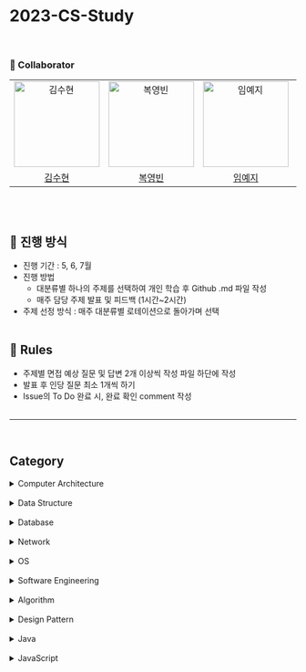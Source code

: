 # 2023-CS-Study

<br>

### 🙋 Collaborator

|                                                                                            |                                                                                           |                                                                                            |                                                                                           |                                                                                            |                                                                                            |
| :----------------------------------------------------------------------------------------: | :---------------------------------------------------------------------------------------: | :----------------------------------------------------------------------------------------: | :---------------------------------------------------------------------------------------: | :----------------------------------------------------------------------------------------: | :----------------------------------------------------------------------------------------: |
| <img src="https://avatars.githubusercontent.com/u/93786956?v=4" width=150px alt="김수현"/> | <img src="https://avatars.githubusercontent.com/u/59864345?v=4" width=150px alt="복영빈"> | <img src="https://avatars.githubusercontent.com/u/119517146?v=4" width=150px alt="임예지"> | <img src="https://avatars.githubusercontent.com/u/72537762?v=4" width=150px alt="박지윤"> | <img src="https://avatars.githubusercontent.com/u/126961013?v=4" width=150px alt="정경연"> | <img src="https://avatars.githubusercontent.com/u/122027452?v=4" width=150px alt="박진영"> |
|                            [김수현](https://github.com/ooutta)                             |                            [복영빈](https://github.com/yybeen)                            |                            [임예지](https://github.com/yj5768)                             |                         [박지윤](https://github.com/Jiyun-Parkk)                          |                           [정경연](https://github.com/Cloudyee)                            |                            [박진영](https://github.com/jiny798)                            |

<br>
<br>

## 📝 진행 방식

- 진행 기간 : 5, 6, 7월
- 진행 방법
  - 대분류별 하나의 주제를 선택하여 개인 학습 후 Github .md 파일 작성
  - 매주 담당 주제 발표 및 피드백 (1시간~2시간)
- 주제 선정 방식 : 매주 대분류별 로테이션으로 돌아가며 선택
  <br>
  <br>

## 📏 Rules

- 주제별 면접 예상 질문 및 답변 2개 이상씩 작성 파일 하단에 작성
- 발표 후 인당 질문 최소 1개씩 하기
- Issue의 To Do 완료 시, 완료 확인 comment 작성
  <br>
  <br>

<hr>

<br>

## Category

<details>
<summary>Computer Architecture</summary>
<div markdown="1">
  
- [컴퓨터 구조 기초](https://github.com/woorifisa-tech/2023-CS-Study/blob/main/Computer%20Architecture/Computer%20Architecture%20Basics.md)<br>
- 컴퓨터의 구성<br>
- [중앙처리장치(CPU) 작동 원리](https://github.com/woorifisa-member/2023-CS-Study/blob/main/Computer%20Architecture/CPU.md)<br>
- [캐시 메모리](https://github.com/woorifisa-member/2023-CS-Study/blob/main/Computer%20Architecture/CacheMemory.md)<br>
- [고정 소수점 & 부동 소수점](https://github.com/woorifisa-member/2023-CS-Study/blob/main/Computer%20Architecture/FixedPoint%26FloatingPoint.md)<br>
- 패리티 비트 & 해밍 코드<br>
- ARM 프로세서<br>
</div>
</details>
<br>

<details>
<summary>Data Structure</summary>
<div markdown="1">
  
- [Array](https://github.com/woorifisa/2023-CS-Study/blob/main/Data%20Structure/Array.md)<br>
- [LinkedList](https://github.com/woorifisa-member/2023-CS-Study/blob/main/Data%20Structure/LinkedList.md)<br>
- Array & ArrayList & LinkedList<br>
- [스택(Stack) & 큐(Queue)](https://github.com/woorifisa-member/2023-CS-Study/blob/main/Data%20Structure/Stack_Queue.md)<br>
- [힙(Heap)](https://github.com/woorifisa-member/2023-CS-Study/blob/main/Data%20Structure/Heap.md)<br>
- [트리(Tree)](https://github.com/woorifisa-member/2023-CS-Study/blob/main/Data%20Structure/Tree.md)<br>
- 이진탐색트리(Binary Search Tree)<br>
- [ 해시(Hash) ](https://github.com/woorifisa-member/2023-CS-Study/blob/main/Data%20Structure/Hash.md)<br>
- 트라이(Trie)<br>
- B-Tree & B+Tree<br>
</div>
</details>
<br>

<details>
<summary>Database</summary>
<div markdown="1"> 
  
- [키(Key) 정리](https://github.com/woorifisa/2023-CS-Study/blob/main/Database/Key.md)<br>
- [SQL - JOIN](https://github.com/woorifisa/2023-CS-Study/blob/main/Database/Join.md)<br>
- [SQL Injection](https://github.com/woorifisa-tech/2023-CS-Study/blob/main/Database/SQL%20Injection.md)<br>
- [SQL vs NoSQL](https://github.com/woorifisa-member/2023-CS-Study/blob/main/Database/SQL%20vs%20NoSQL.md)<br>
- [정규화(Normalization)](https://github.com/woorifisa-member/2023-CS-Study/blob/main/Database/Normalization.md)<br>
- [이상(Anomaly)](https://github.com/woorifisa-member/2023-CS-Study/blob/main/Database/Anomaly.md)<br>
- 인덱스(INDEX)<br>
- 트랜잭션(Transaction)<br>
- 트랜잭션 격리 수준(Transaction Isolation Level)<br>
- 저장 프로시저(Stored PROCEDURE)<br>
</div>
</details>
<br>

<details>
<summary>Network</summary>
<div markdown="1"> 
  
- [OSI 7 계층](https://github.com/woorifisa/2023-CS-Study/blob/main/Network/OSI%207%20Layer.md)<br>
- [TCP 3 way handshake & 4 way handshake](https://github.com/woorifisa/2023-CS-Study/blob/main/Network/TCP%203%20way%20handshake%20%26%204%20way%20handshake.md)
  <br>
- [TCP/IP 흐름제어 & 혼잡제어](https://github.com/woorifisa-tech/2023-CS-Study/blob/main/Network/TCP%20IP%20%ED%9D%90%EB%A6%84%EC%A0%9C%EC%96%B4%20%26%20%ED%98%BC%EC%9E%A1%EC%A0%9C%EC%96%B4.md)<br>
- [UDP](https://github.com/woorifisa-member/2023-CS-Study/blob/main/Network/UDP.md)<br>
- 대칭키 & 공개키<br>
- HTTP & HTTPS<br>
- TLS/SSL handshake<br>
- 로드 밸런싱(Load Balancing)<br>
- Blocking,Non-blocking & Synchronous,Asynchronous<br>
- Blocking & Non-Blocking I/O<br>
</div>
</details>
<br>

<details>
<summary>OS</summary>
<div markdown="1"> 
  
- [운영체제란](https://github.com/woorifisa/2023-CS-Study/blob/main/OS/What%20is%20an%20OS.md)<br>
- [프로세스 vs 스레드](https://github.com/woorifisa/2023-CS-Study/blob/main/OS/Process%20vs%20Thread.md)<br>
- [프로세스 주소 공간](https://github.com/woorifisa-member/2023-CS-Study/blob/main/OS/Process%20address%20space.md)<br>
- [인터럽트](https://github.com/woorifisa-member/2023-CS-Study/blob/main/OS/Interrupt.md)<br>
- [시스템 콜(System Call)](https://github.com/woorifisa-member/2023-CS-Study/blob/main/OS/System%20Call.md)<br>
- PCB와 Context Switching<br>
- IPC(Inter Process Communication)<br>
- CPU 스케줄링<br>
- 데드락(DeadLock)<br>
- Race Condition<br>
- 세마포어(Semaphore) & 뮤텍스(Mutex)<br>
- 페이징 & 세그먼테이션 (PDF)<br>
- 페이지 교체 알고리즘<br>
- 메모리(Memory)<br>
- 파일 시스템<br>
</div>
</details>
 <br>
 
<details>
<summary>Software Engineering</summary>
<div markdown="1"> 
  
- [클린코드 & 리팩토링 & 시큐어코딩](https://github.com/woorifisa-member/2023-CS-Study/blob/main/Software%20Engineering/Clean%20Code%20%26%20Refactoring.md)<br>
- [TDD(Test Driven Development)](https://github.com/woorifisa-member/2023-CS-Study/blob/main/Software%20Engineering/TDD.md)<br>
- 애자일(Agile) 정리1 / 애자일(Agile) 정리2<br>
- 객체 지향 프로그래밍(Object-Oriented Programming)<br>
- 함수형 프로그래밍(Fuctional Programming)<br>
- [데브옵스(DevOps)](https://github.com/woorifisa-member/2023-CS-Study/blob/main/Software%20Engineering/DevOps.md)<br>
- [서드 파티(3rd party)란?](https://github.com/woorifisa-member/2023-CS-Study/blob/main/Software%20Engineering/3rd%20party.md)<br>
- [마이크로서비스 아키텍처(MSA)](https://github.com/woorifisa-member/2023-CS-Study/blob/main/Software%20Engineering/MSA.md)<br>
</div>
</details>
 <br>
 
<details>
<summary>Algorithm</summary>
<div markdown="1">
  
- [거품 정렬(Bubble Sort)](https://github.com/woorifisa/2023-CS-Study/blob/main/Algorithm/Bubble%20sort.md) <br>
- [선택 정렬(Selection Sort)](https://github.com/woorifisa-member/2023-CS-Study/blob/main/Algorithm/Selection_sort.md)<br>
- [삽입 정렬(Insertion Sort)](https://github.com/woorifisa-member/2023-CS-Study/blob/main/Algorithm/Insert%20sort.md)<br>
- 퀵 정렬(Quick Sort)<br>
- 병합 정렬(Merge Sort)<br>
- 힙 정렬(Heap Sort)<br>
- 기수 정렬(Radix Sort)<br>
- 계수 정렬(Count Sort)<br>
- 이분 탐색(Binary Search)<br>
- 해시 테이블 구현<br>
- [DFS & BFS](https://github.com/woorifisa-member/2023-CS-Study/blob/main/Algorithm/DFS%26BFS.md)<br>
- 최장 증가 수열(LIS)<br>
- 최소 공통 조상(LCA)<br>
- 동적 계획법(Dynamic Programming)<br>
- 다익스트라(Dijkstra) 알고리즘<br>
- 비트마스크(BitMask)<br>
</div>
</details>
<br>

<details>
<summary>Design Pattern</summary>
<div markdown="1">
  
- [싱글톤 패턴](https://github.com/woorifisa/2023-CS-Study/blob/main/Design%20Pattern/Singleton.md)<br>
- [탬플릿 메소드 패턴](https://github.com/woorifisa/2023-CS-Study/blob/main/Design%20Pattern/Template%20Method.md)<br>
- [팩토리 메소드 패턴](https://github.com/woorifisa-tech/2023-CS-Study/blob/main/Design%20Pattern/Factory%20Method.md)<br>
- [옵저버 패턴](https://github.com/woorifisa-member/2023-CS-Study/blob/main/Design%20Pattern/Observer.md)<br>
- [스트레티지 패턴](https://github.com/woorifisa-member/2023-CS-Study/blob/main/Design%20Pattern/Strategy.md)<br>
- 프록시 패턴<br>
- 컴포지트 패턴<br>
- SOLID<br>
</div>
</details>
<br>

<details>
<summary>Java</summary>
<div markdown="1">

- [enum](https://github.com/woorifisa-member/2023-CS-Study/blob/main/Java/enum.md)

</div>
</details>
<br>

<details>
<summary>JavaScript</summary>
<div markdown="1">

- [Closure](https://github.com/woorifisa-member/2023-CS-Study/blob/main/JavaScript/Closure.md)

</div>
</details>
